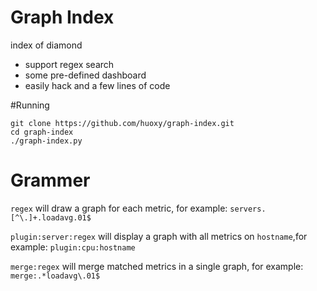 # Graph Index
index of diamond

 * support regex search
 * some pre-defined dashboard
 * easily hack and a few lines of code

#Running

```shell
git clone https://github.com/huoxy/graph-index.git
cd graph-index
./graph-index.py
```
# Grammer

`regex` will draw a graph for each metric, for example: `servers.[^\.]+.loadavg.01$`

`plugin:server:regex` will display a graph with all metrics on `hostname`,for example: `plugin:cpu:hostname`

`merge:regex` will merge matched metrics in a single graph, for example: `merge:.*loadavg\.01$`
